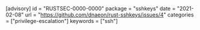 [advisory]
id = "RUSTSEC-0000-0000"
package = "sshkeys"
date = "2021-02-08"
url = "https://github.com/dnaeon/rust-sshkeys/issues/4"
categories = ["privilege-escalation"]
keywords = ["ssh"]
